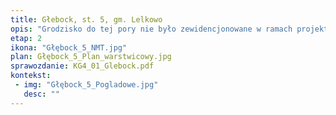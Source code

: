 ```yaml
---
title: Głebock, st. 5, gm. Lelkowo
opis: "Grodzisko do tej pory nie było zewidencjonowane w ramach projektu AZP. Znajduje się na wysokim cyplu wcinającym się w dolinę rzeki Szarki. W okresie przedwojennym znane było badaczom niemieckim pod nazwą Alte Schanze. Majdan jest owalny, odcięty od wysoczyzny wałem i fosą. Na obecnym etapie badań można zatem stwierdzić, że w Głębocku z pewnością istniało grodzisko i być może było ono użytkowane w dwóch okresach. "
etap: 2
ikona: "Głębock_5_NMT.jpg"
plan: Głębock_5_Plan_warstwicowy.jpg
sprawozdanie: KG4_01_Glebock.pdf
kontekst:
 - img: "Głębock_5_Pogladowe.jpg"
   desc: ""
---
```

